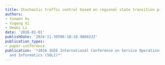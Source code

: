```yaml
---
title: Stochastic traffic control based on regional state transition probability model
authors:
- Yunwen Xu
- Yugeng Xi
- Dewei Li
date: '2016-01-01'
publishDate: '2024-11-30T06:10:10.986623Z'
publication_types:
- paper-conference
publication: '*2016 IEEE International Conference on Service Operations and Logistics,
  and Informatics (SOLI)*'
---
```

